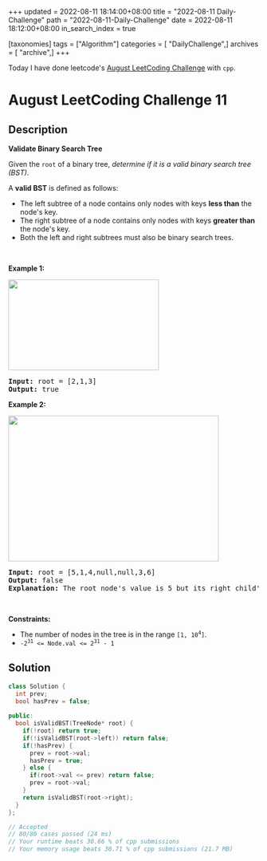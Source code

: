 +++
updated = 2022-08-11 18:14:00+08:00
title = "2022-08-11 Daily-Challenge"
path = "2022-08-11-Daily-Challenge"
date = 2022-08-11 18:12:00+08:00
in_search_index = true

[taxonomies]
tags = ["Algorithm"]
categories = [ "DailyChallenge",]
archives = [ "archive",]
+++

Today I have done leetcode's [August LeetCoding Challenge](https://leetcode.com/problems/validate-binary-search-tree/) with `cpp`.

<!-- more -->

# August LeetCoding Challenge 11

## Description

**Validate Binary Search Tree**

<p>Given the <code>root</code> of a binary tree, <em>determine if it is a valid binary search tree (BST)</em>.</p>

<p>A <strong>valid BST</strong> is defined as follows:</p>

<ul>
	<li>The left subtree of a node contains only nodes with keys <strong>less than</strong> the node&#39;s key.</li>
	<li>The right subtree of a node contains only nodes with keys <strong>greater than</strong> the node&#39;s key.</li>
	<li>Both the left and right subtrees must also be binary search trees.</li>
</ul>

<p>&nbsp;</p>
<p><strong>Example 1:</strong></p>
<img alt="" src="https://assets.leetcode.com/uploads/2020/12/01/tree1.jpg" style="width: 302px; height: 182px;" />
<pre>
<strong>Input:</strong> root = [2,1,3]
<strong>Output:</strong> true
</pre>

<p><strong>Example 2:</strong></p>
<img alt="" src="https://assets.leetcode.com/uploads/2020/12/01/tree2.jpg" style="width: 422px; height: 292px;" />
<pre>
<strong>Input:</strong> root = [5,1,4,null,null,3,6]
<strong>Output:</strong> false
<strong>Explanation:</strong> The root node&#39;s value is 5 but its right child&#39;s value is 4.
</pre>

<p>&nbsp;</p>
<p><strong>Constraints:</strong></p>

<ul>
	<li>The number of nodes in the tree is in the range <code>[1, 10<sup>4</sup>]</code>.</li>
	<li><code>-2<sup>31</sup> &lt;= Node.val &lt;= 2<sup>31</sup> - 1</code></li>
</ul>

## Solution

``` cpp
class Solution {
  int prev;
  bool hasPrev = false;
  
public:
  bool isValidBST(TreeNode* root) {
    if(!root) return true;
    if(!isValidBST(root->left)) return false;
    if(!hasPrev) {
      prev = root->val;
      hasPrev = true;
    } else {
      if(root->val <= prev) return false;
      prev = root->val;
    }
    return isValidBST(root->right);
  }
};

// Accepted
// 80/80 cases passed (24 ms)
// Your runtime beats 30.66 % of cpp submissions
// Your memory usage beats 30.71 % of cpp submissions (21.7 MB)
```

